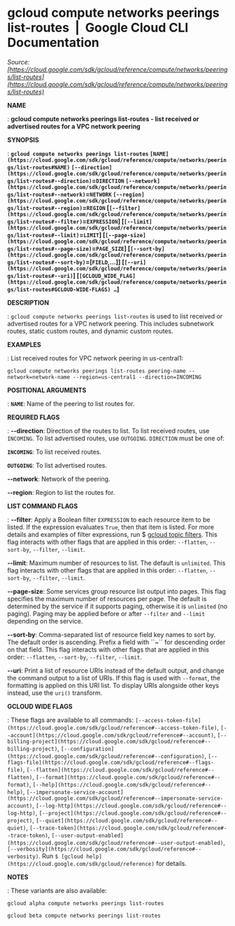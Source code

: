 # gcloud compute networks peerings list-routes  |  Google Cloud CLI Documentation

*Source: [https://cloud.google.com/sdk/gcloud/reference/compute/networks/peerings/list-routes](https://cloud.google.com/sdk/gcloud/reference/compute/networks/peerings/list-routes)*

**NAME**

: **gcloud compute networks peerings list-routes - list received or advertised routes for a VPC network peering**

**SYNOPSIS**

: **`gcloud compute networks peerings list-routes` `[NAME](https://cloud.google.com/sdk/gcloud/reference/compute/networks/peerings/list-routes#NAME)` `[--direction](https://cloud.google.com/sdk/gcloud/reference/compute/networks/peerings/list-routes#--direction)`=`DIRECTION` `[--network](https://cloud.google.com/sdk/gcloud/reference/compute/networks/peerings/list-routes#--network)`=`NETWORK` `[--region](https://cloud.google.com/sdk/gcloud/reference/compute/networks/peerings/list-routes#--region)`=`REGION` [`[--filter](https://cloud.google.com/sdk/gcloud/reference/compute/networks/peerings/list-routes#--filter)`=`EXPRESSION`] [`[--limit](https://cloud.google.com/sdk/gcloud/reference/compute/networks/peerings/list-routes#--limit)`=`LIMIT`] [`[--page-size](https://cloud.google.com/sdk/gcloud/reference/compute/networks/peerings/list-routes#--page-size)`=`PAGE_SIZE`] [`[--sort-by](https://cloud.google.com/sdk/gcloud/reference/compute/networks/peerings/list-routes#--sort-by)`=[`FIELD`,…]] [`[--uri](https://cloud.google.com/sdk/gcloud/reference/compute/networks/peerings/list-routes#--uri)`] [`[GCLOUD_WIDE_FLAG](https://cloud.google.com/sdk/gcloud/reference/compute/networks/peerings/list-routes#GCLOUD-WIDE-FLAGS) …`]**

**DESCRIPTION**

: `gcloud compute networks peerings list-routes` is used to list
received or advertised routes for a VPC network peering. This includes
subnetwork routes, static custom routes, and dynamic custom routes.

**EXAMPLES**

: List received routes for VPC network peering in us-central1:

```
gcloud compute networks peerings list-routes peering-name --network=network-name --region=us-central1 --direction=INCOMING
```

**POSITIONAL ARGUMENTS**

: **`NAME`**:
Name of the peering to list routes for.

**REQUIRED FLAGS**

: **--direction**:
Direction of the routes to list. To list received routes, use
`INCOMING`. To list advertised routes, use `OUTGOING`.
`DIRECTION` must be one of:

**`INCOMING`**:
To list received routes.

**`OUTGOING`**:
To list advertised routes.

**--network**:
Network of the peering.

**--region**:
Region to list the routes for.

**LIST COMMAND FLAGS**

: **--filter**:
Apply a Boolean filter `EXPRESSION` to each resource item
to be listed. If the expression evaluates `True`, then that item is
listed. For more details and examples of filter expressions, run $ [gcloud topic filters](https://cloud.google.com/sdk/gcloud/reference/topic/filters). This flag
interacts with other flags that are applied in this order:
`--flatten`, `--sort-by`, `--filter`,
`--limit`.

**--limit**:
Maximum number of resources to list. The default is `unlimited`. This
flag interacts with other flags that are applied in this order:
`--flatten`, `--sort-by`, `--filter`,
`--limit`.

**--page-size**:
Some services group resource list output into pages. This flag specifies the
maximum number of resources per page. The default is determined by the service
if it supports paging, otherwise it is `unlimited` (no paging).
Paging may be applied before or after `--filter` and
`--limit` depending on the service.

**--sort-by**:
Comma-separated list of resource field key names to sort by. The default order
is ascending. Prefix a field with ``~´´ for descending order on that
field. This flag interacts with other flags that are applied in this order:
`--flatten`, `--sort-by`, `--filter`,
`--limit`.

**--uri**:
Print a list of resource URIs instead of the default output, and change the
command output to a list of URIs. If this flag is used with
`--format`, the formatting is applied on this URI list. To display
URIs alongside other keys instead, use the `uri()` transform.

**GCLOUD WIDE FLAGS**

: These flags are available to all commands: `[--access-token-file](https://cloud.google.com/sdk/gcloud/reference#--access-token-file)`,
`[--account](https://cloud.google.com/sdk/gcloud/reference#--account)`, `[--billing-project](https://cloud.google.com/sdk/gcloud/reference#--billing-project)`,
`[--configuration](https://cloud.google.com/sdk/gcloud/reference#--configuration)`,
`[--flags-file](https://cloud.google.com/sdk/gcloud/reference#--flags-file)`,
`[--flatten](https://cloud.google.com/sdk/gcloud/reference#--flatten)`, `[--format](https://cloud.google.com/sdk/gcloud/reference#--format)`, `[--help](https://cloud.google.com/sdk/gcloud/reference#--help)`, `[--impersonate-service-account](https://cloud.google.com/sdk/gcloud/reference#--impersonate-service-account)`,
`[--log-http](https://cloud.google.com/sdk/gcloud/reference#--log-http)`,
`[--project](https://cloud.google.com/sdk/gcloud/reference#--project)`, `[--quiet](https://cloud.google.com/sdk/gcloud/reference#--quiet)`, `[--trace-token](https://cloud.google.com/sdk/gcloud/reference#--trace-token)`, `[--user-output-enabled](https://cloud.google.com/sdk/gcloud/reference#--user-output-enabled)`,
`[--verbosity](https://cloud.google.com/sdk/gcloud/reference#--verbosity)`.
Run `$ [gcloud help](https://cloud.google.com/sdk/gcloud/reference)` for details.

**NOTES**

: These variants are also available:

```
gcloud alpha compute networks peerings list-routes
```

```
gcloud beta compute networks peerings list-routes
```